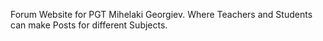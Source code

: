 Forum Website for PGT Mihelaki Georgiev. Where Teachers and Students can make Posts for different Subjects.
